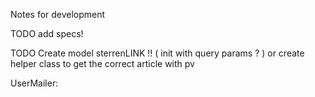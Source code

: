 Notes for development

TODO add specs!


TODO Create model sterrenLINK !!
( init with query params ? )
or create helper class to get the correct article with pv


UserMailer:





